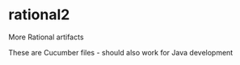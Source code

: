 # rational2
More Rational artifacts

These are Cucumber files - should also work for Java development
